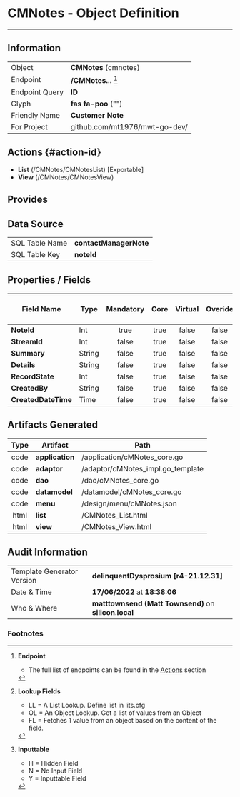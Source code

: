 # **CMNotes** - Object Definition
---
##  Information
|   |   |
|---|---|
|Object         |**CMNotes** (cmnotes) |
|Endpoint 	    |**/CMNotes...** [^1]|
|Endpoint Query |**ID**|
Glyph|**fas fa-poo** ("")
Friendly Name|**Customer Note**|
|For Project    |github.com/mt1976/mwt-go-dev/|

##  Actions {#action-id}
* **List** (/CMNotes/CMNotesList) [Exportable]
* **View** (/CMNotes/CMNotesView)











##  Provides







##  Data Source 
|   |   |
|---|---|
SQL Table Name       | **contactManagerNote**
SQL Table Key | **noteId**



##  Properties / Fields
| Field Name| Type | Mandatory | Core | Virtual | Overide | Lookup [^2]| Lookup Object      | Lookup Field Source         | Lookup Return Value                | Inputable [^3]|DB Column|Default Value| No Change | Callout | Internal | Display | Mask |
| -- | --  | :--: | :--: | :--: |:--: |:--: |:--: |-- |-- |:--: |-- | --| :--: | :--: | :--: | -- | -- |
|**NoteId**|Int|true|true|false|false|||||Y|noteId|0|false|false|false|text||
|**StreamId**|Int|false|true|false|false|||||Y|streamId|0|false|false|false|text||
|**Summary**|String|false|true|false|false|||||Y|summary||false|false|false|text||
|**Details**|String|false|true|false|false|||||Y|details||false|false|false|text||
|**RecordState**|Int|false|true|false|false|||||Y|recordState|0|false|false|false|text||
|**CreatedBy**|String|false|true|false|false|||||Y|createdBy||false|false|false|text||
|**CreatedDateTime**|Time|false|true|false|false|||||Y|createdDateTime||false|false|false|text||


##  Artifacts Generated
| Type | Artifact | Path|
| :--: | -- | -- |
| code | **application** | /application/cMNotes_core.go |
| code | **adaptor** | /adaptor/cMNotes_impl.go_template |
| code | **dao** | /dao/cMNotes_core.go |
| code | **datamodel** | /datamodel/cMNotes_core.go |
| code | **menu** | /design/menu/cMNotes.json |
| html | **list** | /CMNotes_List.html |
| html | **view** | /CMNotes_View.html |


## Audit Information
|   |   |
|---|---|
Template Generator Version   | **delinquentDysprosium [r4-21.12.31]**
Date & Time		     | **17/06/2022** at **18:38:06**
Who & Where		     | **matttownsend (Matt Townsend)** on **silicon.local**

### Footnotes
[^1]: **Endpoint**
    * The full list of endpoints can be found in the [Actions](#action-id) section
[^2]: **Lookup Fields**
    * LL = A List Lookup. Define list in lits.cfg
    * OL = An Object Lookup. Get a list of values from an Object
    * FL = Fetches 1 value from an object based on the content of the field. 
[^3]: **Inputtable**   
    * H = Hidden Field
    * N = No Input Field
    * Y = Inputtable Field